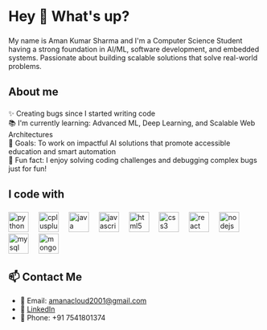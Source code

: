 <h1 align="left">Hey 👋 What's up?</h1>

###

<p align="left">My name is Aman Kumar Sharma and I'm a Computer Science Student having a strong foundation in AI/ML, software development, and embedded systems. Passionate about building scalable solutions that solve real-world problems.</p>

###

<h2 align="left">About me</h2>

###

<p align="left">✨ Creating bugs since I started writing code<br>
📚 I'm currently learning: Advanced ML, Deep Learning, and Scalable Web Architectures<br>
🎯 Goals: To work on impactful AI solutions that promote accessible education and smart automation<br>
🎲 Fun fact: I enjoy solving coding challenges and debugging complex bugs just for fun!</p>

###

<h2 align="left">I code with</h2>

###

<div align="left">
  <img src="https://cdn.jsdelivr.net/gh/devicons/devicon/icons/python/python-original.svg" height="40" alt="python logo" />
  <img width="12" />
  <img src="https://cdn.jsdelivr.net/gh/devicons/devicon/icons/cplusplus/cplusplus-original.svg" height="40" alt="cplusplus logo" />
  <img width="12" />
  <img src="https://cdn.jsdelivr.net/gh/devicons/devicon/icons/java/java-original.svg" height="40" alt="java logo" />
  <img width="12" />
  <img src="https://cdn.jsdelivr.net/gh/devicons/devicon/icons/javascript/javascript-original.svg" height="40" alt="javascript logo" />
  <img width="12" />
  <img src="https://cdn.jsdelivr.net/gh/devicons/devicon/icons/html5/html5-original.svg" height="40" alt="html5 logo" />
  <img width="12" />
  <img src="https://cdn.jsdelivr.net/gh/devicons/devicon/icons/css3/css3-original.svg" height="40" alt="css3 logo" />
  <img width="12" />
  <img src="https://cdn.jsdelivr.net/gh/devicons/devicon/icons/react/react-original.svg" height="40" alt="react logo" />
  <img width="12" />
  <img src="https://cdn.jsdelivr.net/gh/devicons/devicon/icons/nodejs/nodejs-original.svg" height="40" alt="nodejs logo" />
  <img width="12" />
  <img src="https://cdn.jsdelivr.net/gh/devicons/devicon/icons/mysql/mysql-original.svg" height="40" alt="mysql logo" />
  <img width="12" />
  <img src="https://cdn.jsdelivr.net/gh/devicons/devicon/icons/mongodb/mongodb-original.svg" height="40" alt="mongodb logo" />
</div>

###

<h2 align="left">📫 Contact Me</h2>

- 📧 Email: amanacloud2001@gmail.com  
- 🔗 [LinkedIn](https://www.linkedin.com/in/aman245002)  
- 📱 Phone: +91 7541801374
